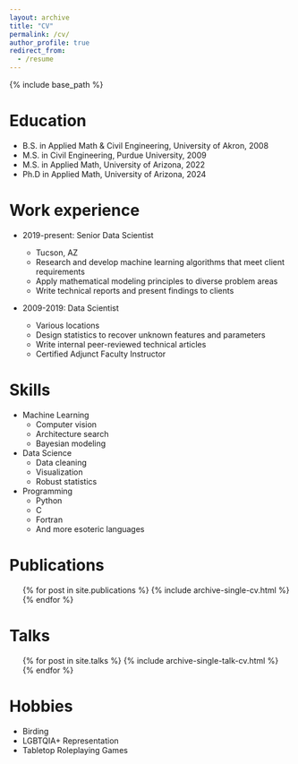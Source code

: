 ```yaml
---
layout: archive
title: "CV"
permalink: /cv/
author_profile: true
redirect_from:
  - /resume
---
```


{% include base_path %}

Education
======
* B.S. in Applied Math & Civil Engineering, University of Akron, 2008
* M.S. in Civil Engineering, Purdue University, 2009
* M.S. in Applied Math, University of Arizona, 2022
* Ph.D in Applied Math, University of Arizona, 2024

Work experience
======
* 2019-present: Senior Data Scientist
    * Tucson, AZ
    * Research and develop machine learning algorithms that meet client requirements
    * Apply mathematical modeling principles to diverse problem areas
    * Write technical reports and present findings to clients

* 2009-2019: Data Scientist
    * Various locations
    * Design statistics to recover unknown features and parameters
    * Write internal peer-reviewed technical articles
    * Certified Adjunct Faculty Instructor

Skills
======
* Machine Learning
    * Computer vision
    * Architecture search
    * Bayesian modeling
* Data Science
  * Data cleaning
  * Visualization
  * Robust statistics
* Programming
    * Python
    * C
    * Fortran
    * And more esoteric languages

Publications
======
  <ul>{% for post in site.publications %}
    {% include archive-single-cv.html %}
  {% endfor %}</ul>
  
Talks
======
  <ul>{% for post in site.talks %}
    {% include archive-single-talk-cv.html %}
  {% endfor %}</ul>
  
Hobbies
=======

* Birding
* LGBTQIA+ Representation
* Tabletop Roleplaying Games

